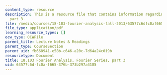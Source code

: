 ```yaml
---
content_type: resource
description: This is a resource file that contains information regarding fourier series
  part 3.
file: /media/courses/18-103-fourier-analysis-fall-2013/63577c6dfc0af665376b373b297a4185_MIT18_103F13_fseries3.pdf
file_type: application/pdf
learning_resource_types: []
ocw_type: OCWFile
parent_title: Lecture Notes & Readings
parent_type: CourseSection
parent_uid: fb668941-e58b-c646-a20c-7d64a24c019b
resourcetype: Document
title: 18.103 Fourier Analysis, Fourier Series, part 3
uid: 63577c6d-fc0a-f665-376b-373b297a4185
---
```

